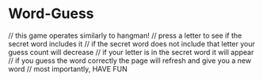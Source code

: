 # Word-Guess

// this game operates similarly to hangman!
// press a letter to see if the secret word includes it
// if the secret word does not include that letter your guess count will decrease
// if your letter is in the secret word it will appear
// if you guess the word correctly the page will refresh and give you a new word
// most importantly, HAVE FUN
